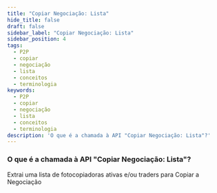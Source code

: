 ```yaml
---
title: "Copiar Negociação: Lista"
hide_title: false
draft: false
sidebar_label: "Copiar Negociação: Lista"
sidebar_position: 4
tags:
  - P2P
  - copiar
  - negociação
  - lista
  - conceitos
  - terminologia
keywords:
  - P2P
  - copiar
  - negociação
  - lista
  - conceitos
  - terminologia
description: 'O que é a chamada à API "Copiar Negociação: Lista"?'
---
```


### O que é a chamada à API "Copiar Negociação: Lista"?

Extrai uma lista de fotocopiadoras ativas e/ou traders para Copiar a Negociação

